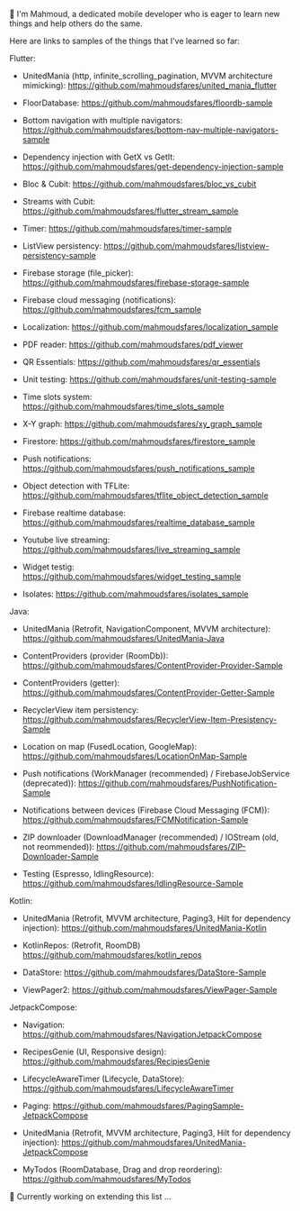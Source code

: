 
👋 I'm Mahmoud, a dedicated mobile developer who is eager to learn new things and help others do the same.


Here are links to samples of the things that I've learned so far:



Flutter:


- UnitedMania (http, infinite_scrolling_pagination, MVVM architecture mimicking): https://github.com/mahmoudsfares/united_mania_flutter

- FloorDatabase: https://github.com/mahmoudsfares/floordb-sample

- Bottom navigation with multiple navigators: https://github.com/mahmoudsfares/bottom-nav-multiple-navigators-sample

- Dependency injection with GetX vs GetIt: https://github.com/mahmoudsfares/get-dependency-injection-sample

- Bloc & Cubit: https://github.com/mahmoudsfares/bloc_vs_cubit

- Streams with Cubit: https://github.com/mahmoudsfares/flutter_stream_sample

- Timer: https://github.com/mahmoudsfares/timer-sample

- ListView persistency: https://github.com/mahmoudsfares/listview-persistency-sample

- Firebase storage (file_picker): https://github.com/mahmoudsfares/firebase-storage-sample

- Firebase cloud messaging (notifications): https://github.com/mahmoudsfares/fcm_sample

- Localization: https://github.com/mahmoudsfares/localization_sample

- PDF reader: https://github.com/mahmoudsfares/pdf_viewer

- QR Essentials: https://github.com/mahmoudsfares/qr_essentials

- Unit testing: https://github.com/mahmoudsfares/unit-testing-sample

- Time slots system: https://github.com/mahmoudsfares/time_slots_sample

- X-Y graph: https://github.com/mahmoudsfares/xy_graph_sample

- Firestore: https://github.com/mahmoudsfares/firestore_sample

- Push notifications: https://github.com/mahmoudsfares/push_notifications_sample

- Object detection with TFLite: https://github.com/mahmoudsfares/tflite_object_detection_sample

- Firebase realtime database: https://github.com/mahmoudsfares/realtime_database_sample

- Youtube live streaming: https://github.com/mahmoudsfares/live_streaming_sample

- Widget testig: https://github.com/mahmoudsfares/widget_testing_sample

- Isolates: https://github.com/mahmoudsfares/isolates_sample



Java:

- UnitedMania (Retrofit, NavigationComponent, MVVM architecture): https://github.com/mahmoudsfares/UnitedMania-Java

- ContentProviders (provider (RoomDb)): https://github.com/mahmoudsfares/ContentProvider-Provider-Sample

- ContentProviders (getter): https://github.com/mahmoudsfares/ContentProvider-Getter-Sample
 
- RecyclerView item persistency: https://github.com/mahmoudsfares/RecyclerView-Item-Presistency-Sample

- Location on map (FusedLocation, GoogleMap): https://github.com/mahmoudsfares/LocationOnMap-Sample

- Push notifications (WorkManager (recommended) / FirebaseJobService (deprecated)): https://github.com/mahmoudsfares/PushNotification-Sample

- Notifications between devices (Firebase Cloud Messaging (FCM)): https://github.com/mahmoudsfares/FCMNotification-Sample

- ZIP downloader (DownloadManager (recommended) / IOStream (old, not reommended)): https://github.com/mahmoudsfares/ZIP-Downloader-Sample

- Testing (Espresso, IdlingResource): https://github.com/mahmoudsfares/IdlingResource-Sample



Kotlin:

- UnitedMania (Retrofit, MVVM architecture, Paging3, Hilt for dependency injection): https://github.com/mahmoudsfares/UnitedMania-Kotlin

- KotlinRepos: (Retrofit, RoomDB) https://github.com/mahmoudsfares/kotlin_repos

- DataStore: https://github.com/mahmoudsfares/DataStore-Sample

- ViewPager2: https://github.com/mahmoudsfares/ViewPager-Sample



JetpackCompose:

- Navigation: https://github.com/mahmoudsfares/NavigationJetpackCompose

- RecipesGenie (UI, Responsive design): https://github.com/mahmoudsfares/RecipiesGenie

- LifecycleAwareTimer (Lifecycle, DataStore): https://github.com/mahmoudsfares/LifecycleAwareTimer

- Paging: https://github.com/mahmoudsfares/PagingSample-JetpackCompose

- UnitedMania (Retrofit, MVVM architecture, Paging3, Hilt for dependency injection): https://github.com/mahmoudsfares/UnitedMania-JetpackCompose

- MyTodos (RoomDatabase, Drag and drop reordering): https://github.com/mahmoudsfares/MyTodos

🔭 Currently working on extending this list ...
